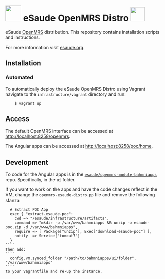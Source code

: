 # <img src="https://s3-eu-west-1.amazonaws.com/esaude/images/mozambican-emblem.png" height="50px"/> eSaude OpenMRS Distro <img src="https://s3-eu-west-1.amazonaws.com/esaude/images/mozambican-flag.png" height="45px"/>

eSaude [OpenMRS](http://www.openmrs.org/) distribution. This repository contains installation scripts and instructions.

For more information visit [esaude.org](http://esaude.org).

## Installation

### Automated

To automatically deploy the eSaude OpenMRS Distro using Vagrant navigate to the `infrastructure/vagrant` directory and run:

````
    $ vagrant up
````

## Access

The default OpenMRS interface can be accessed at [http://localhost:8258/openmrs](http://localhost:8258/openmrs).

The Angular apps can be accessed at [http://localhost:8258/poc/home](http://localhost:8258/poc/home).

## Development

To code for the Angular apps is in the [`esaude/openmrs-module-bahmniapps`](https://github.com/esaude/openmrs-module-bahmniapps) repo. Specifically, in the `ui` folder.

If you want to work on the apps and have the code changes reflect in the VM, change the `openmrs-esaude-distro.pp` file and remove the following stanza:

`````
  # Extract POC App
  exec { "extract-esaude-poc":
    cwd => "/esaude/infrastructure/artifacts",
    command => "mkdir -p /var/www/bahmniapps && unzip -o esaude-poc.zip -d /var/www/bahmniapps",
    require => [ Package["unzip"], Exec["download-esaude-poc"] ],
    notify  => Service["tomcat7"]
  }
````
Then add:
````
  config.vm.synced_folder "/path/to/bahmniapps/ui/folder", "/var/www/bahmniapps"
````
to your Vagrantfile and re-up the instance.